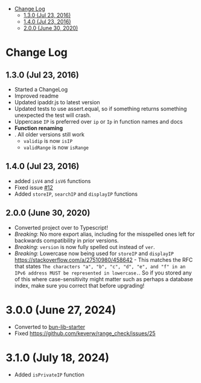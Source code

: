 <!-- START doctoc generated TOC please keep comment here to allow auto update -->
<!-- DON'T EDIT THIS SECTION, INSTEAD RE-RUN doctoc TO UPDATE -->


- [Change Log](#change-log)
  - [1.3.0 (Jul 23, 2016)](#130-jul-23-2016)
  - [1.4.0 (Jul 23, 2016)](#140-jul-23-2016)
  - [2.0.0 (June 30, 2020)](#200-june-30-2020)

<!-- END doctoc generated TOC please keep comment here to allow auto update -->

# Change Log

## 1.3.0 (Jul 23, 2016)
* Started a ChangeLog
* Improved readme
* Updated ipaddr.js to latest version
* Updated tests to use assert.equal, so if something returns something unexpected the test will crash.
* Uppercase `IP` is preferred over `ip` or `Ip` in function names and docs
*    **Function renaming**
*
    . All older versions still work
    * `validip` is now `isIP`
    * `validRange` is now `isRange`

## 1.4.0 (Jul 23, 2016)
* added `isV4` and `isV6` functions
* Fixed issue [#12](https://github.com/keverw/range_check/issues/12)
* Added `storeIP`, `searchIP` and `displayIP` functions

## 2.0.0 (June 30, 2020)
* Converted project over to Typescript!
* *Breaking*: No more export alias, including for the misspelled ones left for backwards compatibility in prior versions. 
* *Breaking*: `version` is now fully spelled out instead of `ver`.
* *Breaking*: Lowercase now being used for `storeIP` and `displayIP` https://stackoverflow.com/a/27510980/458642 - This matches the RFC that states `The characters "a", "b", "c", "d", "e", and "f" in an IPv6 address MUST be represented in lowercase.`. So if you stored any of this where case-sensitivity might matter such as perhaps a database index, make sure you correct that before upgrading!

# 3.0.0 (June 27, 2024)

* Converted to [bun-lib-starter](https://github.com/maxam2017/bun-lib-starter/tree/main)
* Fixed https://github.com/keverw/range_check/issues/25

# 3.1.0 (July 18, 2024)

* Added `isPrivateIP` function